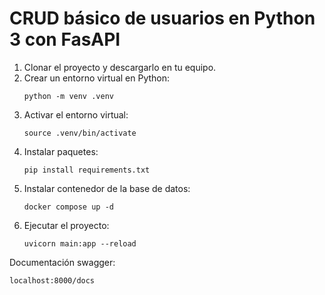 # CRUD básico de usuarios en Python 3 con FasAPI

1. Clonar el proyecto y descargarlo en tu equipo.
2. Crear un entorno virtual en Python:
    ```
    python -m venv .venv
    ```
3. Activar el entorno virtual:
    ```
    source .venv/bin/activate
    ```
4. Instalar paquetes:
    ```
    pip install requirements.txt
    ```
5. Instalar contenedor de la base de datos:
    ```
    docker compose up -d
    ````
6. Ejecutar el proyecto:
    ```
    uvicorn main:app --reload
    ````

Documentación swagger:

    
    localhost:8000/docs
    

